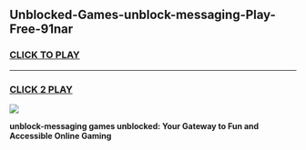 
## Unblocked-Games-unblock-messaging-Play-Free-91nar
<h3>
<a href="https://premium76.site?title=unblock-messaging&ref=12A">CLICK TO PLAY</a></h3>
<hr>

<h3>
<a href="https://premium76.site?title=unblock-messaging&ref=12A">CLICK 2 PLAY</a>
  
</h3>

<a href="https://premium76.site?title=unblock-messaging&ref=12A"><img src="https://clearcache.store/games.png"></a>


**unblock-messaging games unblocked: Your Gateway to Fun and Accessible Online Gaming**
